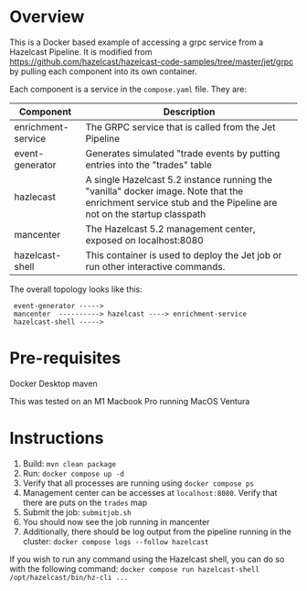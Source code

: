 # Overview
This is a Docker based example of accessing a grpc service from a Hazelcast Pipeline. It is modified from
https://github.com/hazelcast/hazelcast-code-samples/tree/master/jet/grpc by pulling each component into its 
own container.

Each component is a service in the `compose.yaml` file.  They are:

| Component          | Description                                                                                                                                                 |
|--------------------|-------------------------------------------------------------------------------------------------------------------------------------------------------------|
| enrichment-service | The GRPC service that is called from the Jet Pipeline                                                                                                       |
| event-generator    | Generates simulated "trade events by putting entries into the "trades" table                                                                                |
| hazlecast          | A single Hazelcast 5.2 instance running the "vanilla" docker image. Note that the enrichment service stub and the Pipeline are not on the startup classpath |
| mancenter          | The Hazelcast 5.2  management center, exposed on localhost:8080                                                                                             |
| hazelcast-shell    | This container is used to deploy the Jet job or run other interactive commands.                                                                             |

 The overall topology looks like this:
 
```
 event-generator -----> 
 mancenter  ----------> hazelcast ----> enrichment-service
 hazelcast-shell ----->
```

# Pre-requisites

Docker Desktop 
maven

This was tested on an M1 Macbook Pro running MacOS Ventura 

# Instructions 

1. Build: `mvn clean package` 
2. Run: `docker compose up -d`
3. Verify that all processes are running using `docker compose ps`
4. Management center can be accesses at `localhost:8080`.  Verify that there are puts on the `trades` map
5. Submit the job: `submitjob.sh`
6. You should now see the job running in mancenter
7. Additionally, there should be log output from the pipeline running in the cluster: `docker compose logs --follow hazelcast`

If you wish to run any command using the Hazelcast shell, you can do so with the following command:
`docker compose run hazelcast-shell /opt/hazelcast/bin/hz-cli ...`






